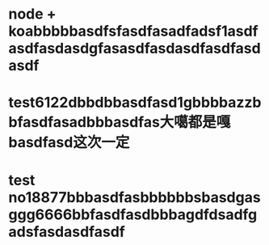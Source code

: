 # node + koabbbbbasdfsfasdfasadfadsf1asdfasdfasdasdgfasasdfasdasdfasdfasdasdf
# test6122dbbdbbasdfasd1gbbbbazzbbfasdfasadbbbasdfas大噶都是嘎basdfasd这次一定
# test no18877bbbasdfasbbbbbbsbasdgasggg6666bbfasdfasdbbbagdfdsadfgadsfasdasdfasdf